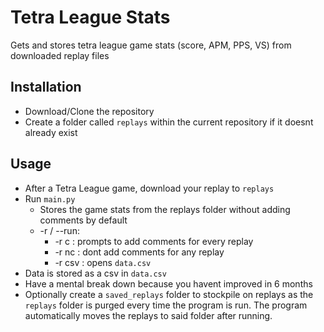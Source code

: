 <h1>Tetra League Stats</h1>
Gets and stores tetra league game stats (score, APM, PPS, VS) from downloaded replay files


<br>
<h2>Installation</h2>
<ul>
<li>Download/Clone the repository
<li>Create a folder called <code>replays</code> within the current repository if it doesnt already exist
</ul>

<h2>Usage</h2>
<ul>
<li>After a Tetra League game, download your replay to <code>replays</code>
<li>Run <code>main.py</code>
    <ul>
    <li>Stores the game stats from the replays folder without adding comments by default
    <li>-r / --run:
    <ul>
    <li>-r c : prompts to add comments for every replay
    <li>-r nc : dont add comments for any replay
    <li>-r csv : opens <code>data.csv</code>
    </ul>
    </ul>

<li>Data is stored as a csv in <code>data.csv</code>
<li>Have a mental break down because you havent improved in 6 months
<li>Optionally create a <code>saved_replays</code> folder to stockpile on replays as the <code>replays</code> folder is purged every time the program is run. The program automatically moves the replays to said folder after running.